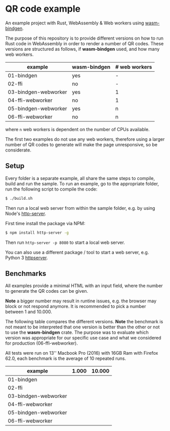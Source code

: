 # QR code example

An example project with Rust, WebAssembly & Web workers using [wasm-bindgen](https://rustwasm.github.io/wasm-bindgen/). 

The purpose of this repository is to provide different versions on how to run Rust code in WebAssembly in order to render a number of QR codes. These versions are structured as follows, if **wasm-bindgen** used, and how many web workers.

| example              | wasm-bindgen | # web workers |
| -------------------- | ------------ | ------------- |
| 01-bindgen           |          yes |             - |
| 02-ffi               |           no |             - |
| 03-bindgen-webworker |          yes |             1 |
| 04-ffi-webworker     |           no |             1 |
| 05-bindgen-webworker |          yes |             n |
| 06-ffi-webworker     |           no |             n |

where `n` web workers is dependent on the number of CPUs available.

The first two examples do not use any web workers, therefore using a larger number of QR codes to generate will make the page unresponsive, so be considerate.


## Setup

Every folder is a separate example, all share the same steps to compile, build and run the sample. To run an example, go to the appropriate folder, run the following script to compile the code:

```bash
$ ./build.sh
```

Then run a local web server from within the sample folder, e.g. by using Node's [http-server](https://www.npmjs.com/package/http-server).

First time install the package via NPM:

```bash
$ npm install http-server -g
```

Then run `http-server -p 8080` to start a local web server.

You can also use a different package / tool to start a web server, e.g. Python 3 [httpserver](https://pypi.org/project/httpserver/).


## Benchmarks

All examples provide a minimal HTML with an input field, where the number to generate the QR codes can be given.

**Note** a bigger number may result in runtine issues, e.g. the browser may block or not respond anymore. It is recommended to pick a number between 1 and 10.000.

The following table compares the different versions. **Note** the benchmark is not meant to be interpreted that one version is better than the other or not to use the **wasm-bindgen** crate. The purpose was to evaluate which version was appropriate for our specific use case and what we considered for production (06-ffi-webworker).

All tests were run on 13'' Macbook Pro (2016) with 16GB Ram with Firefox 62.0, each benchmark is the average of 10 repeated runs.

| example              |     1.000 |    10.000 |
|--------------------- | --------- | --------- |
| 01-bindgen           |           |           |
| 02-ffi               |           |           |
| 03-bindgen-webworker |           |           |
| 04-ffi-webworker     |           |           |
| 05-bindgen-webworker |           |           |
| 06-ffi-webworker     |           |           |
